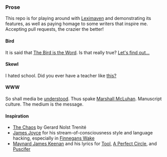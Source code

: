 ### Prose

This repo is for playing around with [Leximaven](https://github.com/drawnepicenter/leximaven) and demonstrating its features, as well as paying homage to some writers that inspire me. Accepting pull requests, the crazier the better!

#### Bird

It is said that [The Bird is the Word](https://en.wikipedia.org/wiki/Surfin%27_Bird). Is that really true? [Let's find out...](https://github.com/drawnepicenter/prose/blob/master/bird.md)

#### Skewl

I hated school. Did you ever have a teacher like [this?](https://github.com/drawnepicenter/prose/blob/master/skewl.md)

#### WWW

So shall media be [understood](https://github.com/drawnepicenter/prose/blob/master/skewl.md). Thus spake [Marshall McLuhan](https://en.wikipedia.org/wiki/Marshall_McLuhan). Manuscript culture. The medium is the message.

#### Inspiration

- [The Chaos](http://ncf.idallen.com/english.html) by Gerard Nolst Trenité
- [James Joyce](https://en.wikipedia.org/wiki/James_Joyce) for his stream-of-consciousness style and language hacking, especially in [Finnegans Wake](http://www.finnegansweb.com/wiki/index.php/TOC)
- [Maynard James Keenan](https://en.wikipedia.org/wiki/Maynard_James_Keenan#Writing_and_performance_style) and his lyrics for [Tool](http://songmeanings.com/artist/view/songs/249/), [A Perfect Circle](http://songmeanings.com/artist/view/songs/131/), and [Puscifer](http://songmeanings.com/artist/view/songs/137438962150/)

